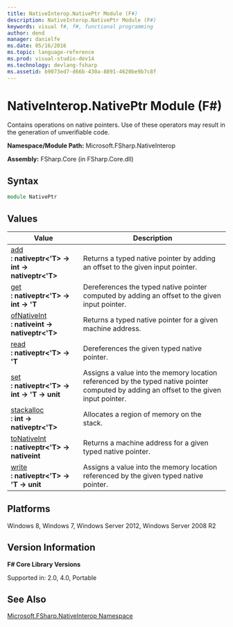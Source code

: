 ```yaml
---
title: NativeInterop.NativePtr Module (F#)
description: NativeInterop.NativePtr Module (F#)
keywords: visual f#, f#, functional programming
author: dend
manager: danielfe
ms.date: 05/16/2016
ms.topic: language-reference
ms.prod: visual-studio-dev14
ms.technology: devlang-fsharp
ms.assetid: b9073ed7-d66b-430a-8891-4620be9b7c8f
---
```


# NativeInterop.NativePtr Module (F#)

Contains operations on native pointers. Use of these operators may result in the generation of unverifiable code.

**Namespace/Module Path:** Microsoft.FSharp.NativeInterop

**Assembly:** FSharp.Core (in FSharp.Core.dll)


## Syntax

```fsharp
module NativePtr
```

## Values


|Value|Description|
|-----|-----------|
|[add](https://msdn.microsoft.com/library/851d713a-4b8d-42d6-961a-930355b038fe)<br />**: nativeptr&lt;'T&gt; -&gt; int -&gt; nativeptr&lt;'T&gt;**|Returns a typed native pointer by adding an offset to the given input pointer.|
|[get](https://msdn.microsoft.com/library/eb9ac3e5-eef2-4914-aedf-7c60c7edccf2)<br />**: nativeptr&lt;'T&gt; -&gt; int -&gt; 'T**|Dereferences the typed native pointer computed by adding an offset to the given input pointer.|
|[ofNativeInt](https://msdn.microsoft.com/library/e813513b-cf42-41e9-ba08-e1a4def9fe8c)<br />**: nativeint -&gt; nativeptr&lt;'T&gt;**|Returns a typed native pointer for a given machine address.|
|[read](https://msdn.microsoft.com/library/b6c4dacc-45dc-48eb-89f5-2507ded6de01)<br />**: nativeptr&lt;'T&gt; -&gt; 'T**|Dereferences the given typed native pointer.|
|[set](https://msdn.microsoft.com/library/f232c376-3e92-4557-958d-f6c70aa739e0)<br />**: nativeptr&lt;'T&gt; -&gt; int -&gt; 'T -&gt; unit**|Assigns a value into the memory location referenced by the typed native pointer computed by adding an offset to the given input pointer.|
|[stackalloc](https://msdn.microsoft.com/library/a2c2855f-e4ff-4d10-b15a-e0fc3fecbb3d)<br />**: int -&gt; nativeptr&lt;'T&gt;**|Allocates a region of memory on the stack.|
|[toNativeInt](https://msdn.microsoft.com/library/4202403f-6639-483c-8ab6-5455cea041ad)<br />**: nativeptr&lt;'T&gt; -&gt; nativeint**|Returns a machine address for a given typed native pointer.|
|[write](https://msdn.microsoft.com/library/c65eae26-60a8-4168-92cd-00ae36c9456a)<br />**: nativeptr&lt;'T&gt; -&gt; 'T -&gt; unit**|Assigns a value into the memory location referenced by the given typed native pointer.|

## Platforms
Windows 8, Windows 7, Windows Server 2012, Windows Server 2008 R2


## Version Information
**F# Core Library Versions**

Supported in: 2.0, 4.0, Portable

## See Also
[Microsoft.FSharp.NativeInterop Namespace](Microsoft.FSharp.NativeInterop-Namespace-%5BFSharp%5D.md)
